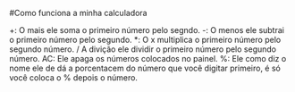 #Como funciona a minha calculadora

+:
O mais ele soma o primeiro número pelo segndo.
-:
O menos ele subtrai o primeiro número pelo segundo.
*:
O x multiplica o primeiro número pelo segundo número.
/
A divição ele dividir o primeiro número pelo segundo número.
AC:
Ele apaga os números colocados no painel.
%:
Ele como diz o nome ele de dá a porcentacem do número que você digitar primeiro, é só você coloca o % depois o número.

